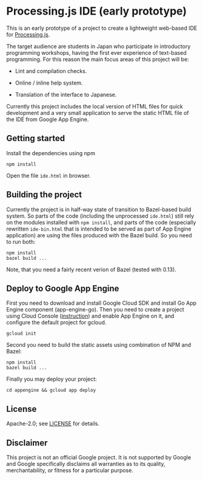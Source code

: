# Processing.js IDE (early prototype)

This is an early prototype of a project to create a lightweight web-based IDE
for [Processing.js](http://processingjs.org/).

The target audience are students in Japan who participate in introductory
programming workshops, having the first ever experience of text-based
programming. For this reason the main focus areas of this project will be:

*   Lint and compilation checks.

*   Online / inline help system.

*   Translation of the interface to Japanese.

Currently this project includes the local version of HTML files for quick
development and a very small application to serve the static HTML file
of the IDE from Google App Engine.

## Getting started

Install the dependencies using npm

    npm install

Open the file `ide.html` in browser.

## Building the project

Currently the project is in half-way state of transition
to Bazel-based build system. So parts of the code (including
the unprocessed `ide.html`) still rely on the modules
installed with `npm install`, and parts of the code
(especially rewritten `ide-bin.html` that is intended
to be served as part of App Engine application) are
using the files produced with the Bazel build.
So you need to run both:

    npm install
    bazel build ...

Note, that you need a fairly recent verion of Bazel (tested with 0.13).

## Deploy to Google App Engine

First you need to download and install Google Cloud SDK and install Go App
Engine component (app-engine-go). Then you need to create a project using Cloud
Console
([instruction](https://cloud.google.com/appengine/docs/standard/go/quickstart))
and enable App Engine on it, and configure the default project for gcloud.

    gcloud init

Second you need to build the static assets using combination of NPM and Bazel:

    npm install
    bazel build ...

Finally you may deploy your project:

    cd appengine && gcloud app deploy

## License

Apache-2.0; see [LICENSE](LICENSE) for details.

## Disclaimer

This project is not an official Google project. It is not supported by Google
and Google specifically disclaims all warranties as to its quality,
merchantability, or fitness for a particular purpose.
